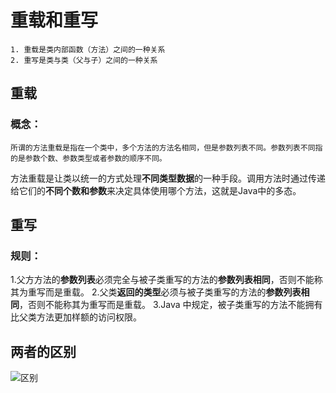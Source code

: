 #  重载和重写
	1. 重载是类内部函数（方法）之间的一种关系
	2. 重写是类与类（父与子）之间的一种关系

## 重载
### 概念：
	所谓的方法重载是指在一个类中，多个方法的方法名相同，但是参数列表不同。参数列表不同指的是参数个数、参数类型或者参数的顺序不同。

方法重载是让类以统一的方式处理**不同类型数据**的一种手段。调用方法时通过传递给它们的**不同个数和参数**来决定具体使用哪个方法，这就是Java中的多态。
## 重写
### 规则：
1.父方方法的**参数列表**必须完全与被子类重写的方法的**参数列表相同**，否则不能称其为重写而是重载。
	2.父类**返回的类型**必须与被子类重写的方法的**参数列表相同**，否则不能称其为重写而是重载。
	3.Java 中规定，被子类重写的方法不能拥有比父类方法更加样额的访问权限。

## 两者的区别
![区别](%E9%87%8D%E8%BD%BD%E4%B8%8E%E9%87%8D%E5%86%99_md_files/15425820-3ce493e172a5457f.webp?v=1&type=image)
  

	
